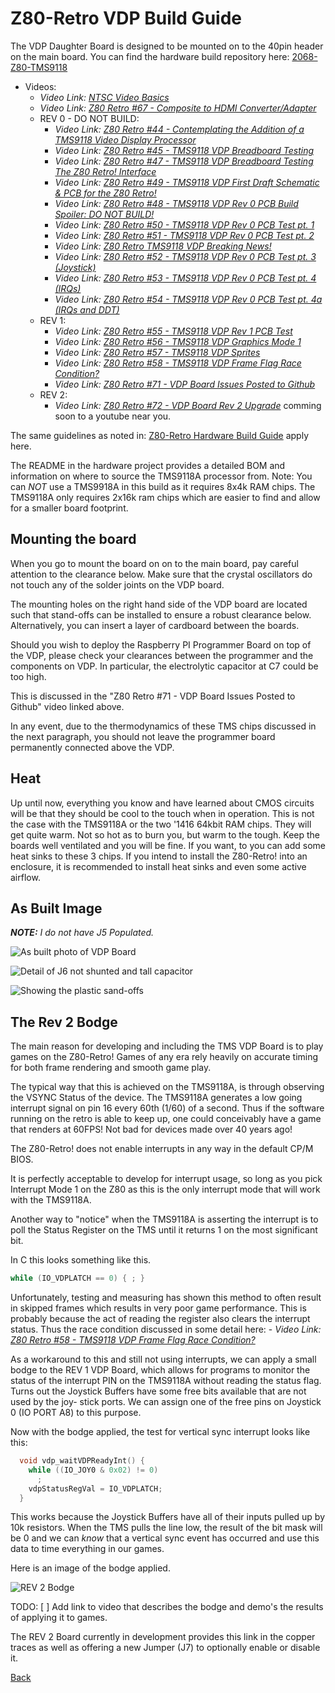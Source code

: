# Z80-Retro VDP Build Guide

The VDP Daughter Board is designed to be mounted on to the 40pin header on the
main board.  You can find the hardware build repository here: [2068-Z80-TMS9118](https://github.com/Z80-Retro/2068-Z80-TMS9118)

- Videos:
    - _Video Link: [NTSC Video Basics](https://www.youtube.com/watch?v=6Pc7uPGHKmU&list=PL3by7evD3F51Cf9QnsAEdgSQ4cz7HQZX5&index=63)_
    - _Video Link: [Z80 Retro #67 - Composite to HDMI Converter/Adapter](https://www.youtube.com/watch?v=5D_sUHx_HNw&list=PL3by7evD3F51Cf9QnsAEdgSQ4cz7HQZX5&index=76)_
    - REV 0 - DO NOT BUILD:
        - _Video Link: [Z80 Retro #44 - Contemplating the Addition of a TMS9118 Video Display Processor](https://www.youtube.com/watch?v=zcbBnogU0aY&list=PL3by7evD3F51Cf9QnsAEdgSQ4cz7HQZX5&index=50)_
        - _Video Link: [Z80 Retro #45 - TMS9118 VDP Breadboard Testing](https://www.youtube.com/watch?v=9JtpyNP3fwE&list=PL3by7evD3F51Cf9QnsAEdgSQ4cz7HQZX5&index=52)_
        - _Video Link: [Z80 Retro #47 - TMS9118 VDP Breadboard Testing The Z80 Retro! Interface](https://www.youtube.com/watch?v=F1Q4e410qLM&list=PL3by7evD3F51Cf9QnsAEdgSQ4cz7HQZX5&index=53)_
        - _Video Link: [Z80 Retro #49 - TMS9118 VDP First Draft Schematic & PCB for the Z80 Retro!](https://www.youtube.com/watch?v=uh7cpiRzfJ8&list=PL3by7evD3F51Cf9QnsAEdgSQ4cz7HQZX5&index=54)_
        - _Video Link: [Z80 Retro #48 - TMS9118 VDP Rev 0 PCB Build Spoiler: DO NOT BUILD!](https://www.youtube.com/watch?v=P-kQxyVBK74&list=PL3by7evD3F51Cf9QnsAEdgSQ4cz7HQZX5&index=55)_
        - _Video Link: [Z80 Retro #50 - TMS9118 VDP Rev 0 PCB Test pt. 1](https://www.youtube.com/watch?v=QBIHq2gtgaA&list=PL3by7evD3F51Cf9QnsAEdgSQ4cz7HQZX5&index=56)_
        - _Video Link: [Z80 Retro #51 - TMS9118 VDP Rev 0 PCB Test pt. 2](https://www.youtube.com/watch?v=7tfHO4yQMOE&list=PL3by7evD3F51Cf9QnsAEdgSQ4cz7HQZX5&index=57)_
        - _Video Link: [Z80 Retro TMS9118 VDP Breaking News!](https://www.youtube.com/watch?v=G4dgYXWm9tc&list=PL3by7evD3F51Cf9QnsAEdgSQ4cz7HQZX5&index=58)_
        - _Video Link: [Z80 Retro #52 - TMS9118 VDP Rev 0 PCB Test pt. 3 (Joystick)](https://www.youtube.com/watch?v=0MDg2rQyCxM&list=PL3by7evD3F51Cf9QnsAEdgSQ4cz7HQZX5&index=59)_
        - _Video Link: [Z80 Retro #53 - TMS9118 VDP Rev 0 PCB Test pt. 4 (IRQs)](https://www.youtube.com/watch?v=nexfjxNYKMs&list=PL3by7evD3F51Cf9QnsAEdgSQ4cz7HQZX5&index=60)_
        - _Video Link: [Z80 Retro #54 - TMS9118 VDP Rev 0 PCB Test pt. 4a (IRQs and DDT)](https://www.youtube.com/watch?v=lf-Pj2qZxd0&list=PL3by7evD3F51Cf9QnsAEdgSQ4cz7HQZX5&index=62)_
    - REV 1:
        - _Video Link: [Z80 Retro #55 - TMS9118 VDP Rev 1 PCB Test](https://www.youtube.com/watch?v=SDP98iAlwj4&list=PL3by7evD3F51Cf9QnsAEdgSQ4cz7HQZX5&index=61)_
        - _Video Link: [Z80 Retro #56 - TMS9118 VDP Graphics Mode 1](https://www.youtube.com/watch?v=3qVPRbLy-MA&list=PL3by7evD3F51Cf9QnsAEdgSQ4cz7HQZX5&index=64)_
        - _Video Link: [Z80 Retro #57 - TMS9118 VDP Sprites](https://www.youtube.com/watch?v=otuP12ESDXM&list=PL3by7evD3F51Cf9QnsAEdgSQ4cz7HQZX5&index=65)_
        - _Video Link: [Z80 Retro #58 - TMS9118 VDP Frame Flag Race Condition?](https://www.youtube.com/watch?v=-1njuXj0pVA&list=PL3by7evD3F51Cf9QnsAEdgSQ4cz7HQZX5&index=66)_
        - _Video Link: [Z80 Retro #71 - VDP Board Issues Posted to Github](https://www.youtube.com/watch?v=ydhs7XTiszw&list=PL3by7evD3F51Cf9QnsAEdgSQ4cz7HQZX5&index=80)_
    - REV 2:
        - _Video Link: [Z80 Retro #72 - VDP Board Rev 2 Upgrade]()_ comming soon to a youtube near you.

The same guidelines as noted in: [Z80-Retro Hardware Build Guide](./Z80-RETRO-BUILD.md)
apply here.

The README in the hardware project provides a detailed BOM and information on
where to source the TMS9118A processor from.  Note: You can _NOT_ use a TMS9918A
in this build as it requires 8x4k RAM chips.  The TMS9118A only requires 2x16k
ram chips which are easier to find and allow for a smaller board footprint.

## Mounting the board

When you go to mount the board on on to the main board, pay careful attention to
the clearance below.  Make sure that the crystal oscillators do not touch any
of the solder joints on the VDP board.

The mounting holes on the right hand side of the VDP board are located such that
stand-offs can be installed to ensure a robust clearance below.  Alternatively,
you can insert a layer of cardboard between the boards.

Should you wish to deploy the Raspberry PI Programmer Board on top of the VDP,
please check your clearances between the programmer and the components on VDP.
In particular, the electrolytic capacitor at C7 could be too high.

This is discussed in the "Z80 Retro #71 - VDP Board Issues Posted to Github"
video linked above.

In any event, due to the thermodynamics of these TMS chips discussed in the next
paragraph, you should not leave the programmer board permanently connected
above the VDP.

## Heat

Up until now, everything you know and have learned about CMOS circuits will be
that they should be cool to the touch when in operation.  This is not the case
with the TMS9118A or the two '1416 64kbit RAM chips.  They will get quite warm.
Not so hot as to burn you, but warm to the tough.  Keep the boards well
ventilated and you will be fine.  If you want, to you can add some heat sinks
to these 3 chips.  If you intend to install the Z80-Retro! into an enclosure,
it is recommended to install heat sinks and even some active airflow.

## As Built Image

_**NOTE:** I do not have J5 Populated._

![As built photo of VDP Board](assets/PXL_20230524_022141180.jpg)

![Detail of J6 not shunted and tall capacitor](assets/PXL_20230524_022209279.jpg)


![Showing the plastic sand-offs](assets/PXL_20230524_022353120.jpg)

## The Rev 2 Bodge

The main reason for developing and including the TMS VDP Board is to play games
on the Z80-Retro!  Games of any era rely heavily on accurate timing for both
frame rendering and smooth game play.

The typical way that this is achieved on the TMS9118A, is through observing the
VSYNC Status of the device.  The TMS9118A generates a low going interrupt
signal on pin 16 every 60th (1/60) of a second.  Thus if the software running on
the retro is able to keep up, one could conceivably have a game that renders at
60FPS! Not bad for devices made over 40 years ago!

The Z80-Retro! does not enable interrupts in any way in the default CP/M BIOS.

It is perfectly acceptable to develop for interrupt usage, so long as you pick
Interrupt Mode 1 on the Z80 as this is the only interrupt mode that will work
with the TMS9118A.

Another way to "notice" when the TMS9118A is asserting the interrupt is to poll
the Status Register on the TMS until it returns 1 on the most significant bit.

In C this looks something like this.

```c
while (IO_VDPLATCH == 0) { ; }
```

Unfortunately, testing and measuring has shown this method to often result in
skipped frames which results in very poor game performance.  This is probably
because the act of reading the register also clears the interrupt status.  Thus
the race condition discussed in some detail here: - _Video Link: 
[Z80 Retro #58 - TMS9118 VDP Frame Flag Race Condition?](https://www.youtube.com/watch?v=-1njuXj0pVA&list=PL3by7evD3F51Cf9QnsAEdgSQ4cz7HQZX5&index=66)_

As a workaround to this and still not using interrupts, we can apply a small
bodge to the REV 1 VDP Board, which allows for programs to monitor the status
of the interrupt PIN on the TMS9118A without reading the status flag.  Turns out
the Joystick Buffers have some free bits available that are not used by the joy-
stick ports.  We can assign one of the free pins on Joystick 0 (IO PORT A8) to
this purpose.

Now with the bodge applied, the test for vertical sync interrupt looks like
this:

```c
  void vdp_waitVDPReadyInt() {
    while ((IO_JOY0 & 0x02) != 0)
      ;
    vdpStatusRegVal = IO_VDPLATCH;
  }
```

This works because the Joystick Buffers have all of their inputs pulled up by
10k resistors.  When the TMS pulls the line low, the result of the bit mask
will be 0 and we can _know_ that a vertical sync event has occurred and use
this data to time everything in our games.

Here is an image of the bodge applied.

![REV 2 Bodge](assets/PXL_20230524_022252806.jpg)

TODO: [ ] Add link to video that describes the bodge and demo's the results of
applying it to games.

The REV 2 Board currently in development provides this link in the copper traces
as well as offering a new Jumper (J7) to optionally enable or disable it.

[Back](./README.md)
